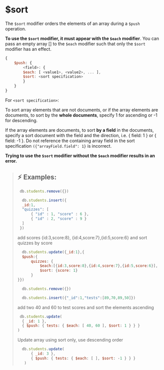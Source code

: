 # $sort

The `$sort` modifier orders the elements of an array during a `$push` operation.

**To use the `$sort` modifier, it must appear with the `$each` modifier**.
You can pass an empty array [] to the `$each` modifier such that only the `$sort` modifier has an effect.

```js
{
    $push: {
        <field>: {
        $each: [ <value1>, <value2>, ... ],
        $sort: <sort specification>
        }
    }
}
```

For `<sort specification>`:

To sort array elements that are not documents, or if the array elements are documents, to sort by the **whole documents**, specify 1 for ascending or -1 for descending.

If the array elements are documents, to sort **by a field** in the documents, specify a sort document with the field and the direction, i.e. { field: 1 } or { field: -1 }.
Do not reference the containing array field in the sort specification
`({"arrayField.field": 1}` is incorrect.

**Trying to use the `$sort` modifier without the `$each` modifier results in an error.**

>## :zap: Examples:
>
>  ```js
>   db.students.remove({})
> ```
>
> ```js
>   db.students.insert({
>   _id:1,
>   "quizzes": [
>       { "id" : 1, "score" : 6 },
>       { "id" : 2, "score" : 9 }
>   ]
>  })
>```
>
>
> add scores {id:3,score:8}, {id:4,score:7},{id:5,score:6} and sort quizzes by score
>
> ```js
>   db.students.update({_id:1},{
>   $push:{
>       quizzes: {
>           $each:[{id:3,score:8},{id:4,score:7},{id:5,score:6}],
>           $sort: {score: 1}
>       }
> }})
> ```
>
> ```js
>   db.students.remove({})
> ```
>
>```js
>   db.students.insert({"_id":1,"tests":[89,70,89,50]})
>```
>
> add two 40 and 60 to test scores  and sort the elements ascending
>
> ```js
>  db.students.update(
>   { _id: 1 },
>   { $push: { tests: { $each: [ 40, 60 ], $sort: 1 } } }
>)
> ```
>
> Update array using sort only, use descending order
>
>
> ```js
>   db.students.update(
>       { _id: 3 },
>       { $push: { tests: { $each: [ ], $sort: -1 } } }
>    )
> ```
>
> >